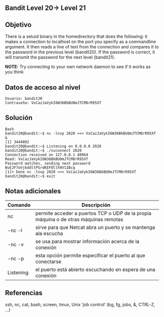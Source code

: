 ## Bandit Level 20→ Level 21

## Objetivo

There is a setuid binary in the homedirectory that does the following: it makes a connection to localhost on the port you specify as a commandline argument. It then reads a line of text from the connection and compares it to the password in the previous level (bandit20). If the password is correct, it will transmit the password for the next level (bandit21).

**NOTE:** Try connecting to your own network daemon to see if it works as you think
## Datos de acceso al nivel

```
Usuario: bandit20
Contraseña: VxCazJaVykI6W36BkBU0mJTCM8rR95XT
```
## Solución
```
Bash
bandit20@bandit:~$ nc -lnvp 2020 <<< VxCazJaVykI6W36BkBU0mJTCM8rR95XT &
[1] 3444802
bandit20@bandit:~$ Listening on 0.0.0.0 2020
bandit20@bandit:~$ ./suconnect 2020
Connection received on 127.0.0.1 48964
Read: VxCazJaVykI6W36BkBU0mJTCM8rR95XT
Password matches, sending next password
NvEJF7oVjkddltPSrdKEFOllh9V1IBcq
[1]+ Done nc -lnvp 2020 <<< VxCazJaVykI6W36BkBU0mJTCM8rR95XT
bandit20@bandit:~$ exit
```
## Notas adicionales

| Comando | Descripción |
|-----------|-----------|
| nc | permite acceder a puertos TCP o UDP de la propia máquina o de otras máquinas remotas|
| -nc -l | sirve para que Netcat abra un puerto y se mantenga ala escucha|
| -nc -v | se usa para mostrar información acerca de la conexión|
| -nc -p | esta opción permite especificar el puerto al que conectarse|
| Listening | el puerto está abierto escuchando en espera de una conexión|
## Referencias

ssh, nc, cat, bash, screen, tmux, Unix ‘job control’ (bg, fg, jobs, &, CTRL-Z, …)